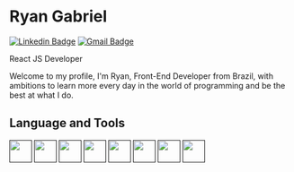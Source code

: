 # Ryan Gabriel

[![Linkedin Badge](https://img.shields.io/badge/Ryan_Gabriel-2b79ff?style=flat-square&logoColor=00875f&link=https%3A%2F%2Fwww.linkedin.com%2Fin%2Fryan-gabriel-7aa80a348%2F)](https://www.linkedin.com/in/ryan-gabriel-7aa80a348/)
[![Gmail Badge](https://img.shields.io/badge/ryanalexandregabriel%40gmail.com-2b79ff?style=flat-square&logoColor=00875f&link=mailto%3Aryanalexandregabriel%40gmail.com
)]()

React JS Developer

Welcome to my profile, I'm Ryan, Front-End Developer from Brazil, with ambitions to learn more every day in the world of programming and be the best at what I do.

## Language and Tools
[<img src="https://cdn.jsdelivr.net/gh/devicons/devicon@latest/icons/react/react-original.svg" width="40"/>]()
[<img src="https://cdn.jsdelivr.net/gh/devicons/devicon@latest/icons/javascript/javascript-original.svg" width="40"/>]()
[<img src="https://cdn.jsdelivr.net/gh/devicons/devicon@latest/icons/html5/html5-original.svg" width="40"/>]()
[<img src="https://cdn.jsdelivr.net/gh/devicons/devicon@latest/icons/css3/css3-original.svg" width="40"/>]()
[<img src="https://cdn.jsdelivr.net/gh/devicons/devicon@latest/icons/tailwindcss/tailwindcss-original.svg" width="40"/>]()
[<img src="https://cdn.jsdelivr.net/gh/devicons/devicon@latest/icons/vscode/vscode-original.svg" width="40"/>]()
[<img src="https://cdn.jsdelivr.net/gh/devicons/devicon@latest/icons/figma/figma-original.svg" width="40"/>]()
[<img src="https://cdn.jsdelivr.net/gh/devicons/devicon@latest/icons/photoshop/photoshop-original.svg" width="40"/>]()
